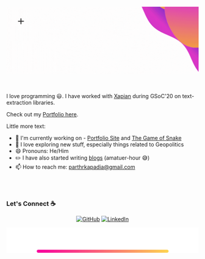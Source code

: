 ![Hi there 👋](./images/Intro.gif)

<br>

I love programming :smiley:. I have worked with [Xapian](https://xapian.org/) during GSoC'20 on text-extraction libraries.

Check out my [Portfolio here](https://exter-dg.github.io/portfolio/).

Little more text:

 - 🔭 I'm currently working on - [Portfolio Site](https://github.com/Exter-dg/portfolio) and [The Game of Snake](https://github.com/Exter-dg/snake_game)
 - 💬 I love exploring new stuff, especially things related to Geopolitics
 - 😄 Pronouns: He/Him 
 - :pencil2: I have also started writing [blogs](https://medium.com/@exter-dg) (amatuer-hour :sweat_smile:)
 - 📫 How to reach me: [parthrkapadia@gmail.com](mailto:parthrkapadia@gmail.com)

<br><br>

### Let's Connect :coffee:
<p align="center">
	<a href="https://github.com/Exter-dg"> <img src="https://img.icons8.com/nolan/96/github.png" alt="GitHub"/></a>
	<a href="https://www.linkedin.com/in/parth-kapadia14/"> <img src="https://img.icons8.com/nolan/96/linkedin.png" alt="LinkedIn"/></a>
<!-- 	<a href="https://www.facebook.com/parth.kapadia.9822/"> <img src="https://img.icons8.com/nolan/96/facebook-new.png" alt="Facebook"/></a>
	<a href="https://twitter.com/Exter_dg"> <img src="https://img.icons8.com/nolan/96/twitter.png" alt="Twitter"/></a> -->
</p>

![See ya! 👋](./images/end.png)


<!--
**Exter-dg/Exter-dg** is a ✨ _special_ ✨ repository because its `README.md` (this file) appears on your GitHub profile.

Here are some ideas to get you started:

- 🔭 I’m currently working on ...
- 🌱 I’m currently learning ...
- 👯 I’m looking to collaborate on ...
- 🤔 I’m looking for help with ...
- 💬 Ask me about ...
- 📫 How to reach me: ...
- 😄 Pronouns: ...
- ⚡ Fun fact: ...
-->
